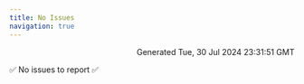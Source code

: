 ```yaml
---
title: No Issues
navigation: true
---
```


<p style="text-align:right;color:#cccs">
Generated Tue, 30 Jul 2024 23:31:51 GMT
</p>
<p>✅ No issues to report ✅</p>



